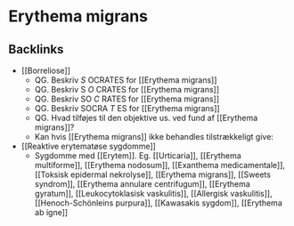 # Erythema migrans

## Backlinks
* [[Borreliose]]
	* QG. Beskriv *S* OCRATES for [[Erythema migrans]] 
	* QG. Beskriv S *O* CRATES for [[Erythema migrans]] 
	* QG. Beskriv SO *C* RATES for [[Erythema migrans]] 
	* QG. Beskriv SOCRA *T* ES for [[Erythema migrans]] 
	* QG. Hvad tilføjes til den objektive us. ved fund af [[Erythema migrans]]?
	* Kan hvis [[Erythema migrans]] ikke behandles tilstrækkeligt give:
* [[Reaktive erytematøse sygdomme]]
	* Sygdomme med [[Erytem]]. Eg. [[Urticaria]], [[Erythema multiforme]], [[Erythema nodosum]], [[Exanthema medicamentale]], [[Toksisk epidermal nekrolyse]], [[Erythema migrans]], [[Sweets syndrom]], [[Erythema annulare centrifugum]], [[Erythema gyratum]], [[Leukocytoklasisk vaskulitis]], [[Allergisk vaskulitis]], [[Henoch-Schönleins purpura]], [[Kawasakis sygdom]], [[Erythema ab igne]]

<!-- {BearID:7E62B560-839D-40CA-9512-31A105966996-21575-000025F547B2D91B} -->
